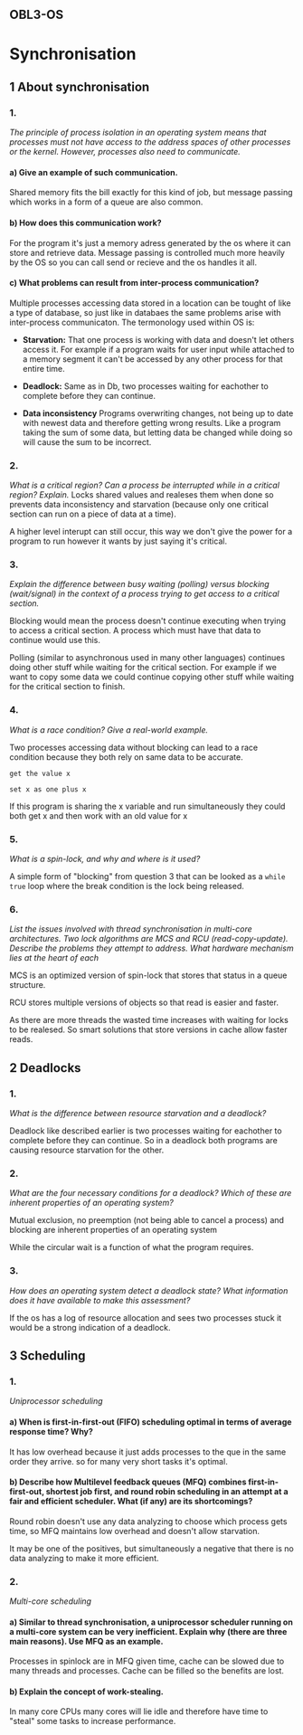 ## OBL3-OS
# Synchronisation

## 1 About synchronisation
### 1. 
*The principle of process isolation in an operating system means that processes must not have access
to the address spaces of other processes or the kernel. However, processes also need to communicate.*
#### a) Give an example of such communication.
Shared memory fits the bill exactly for this kind of job, but message passing which works in a form of a queue are also common.

#### b) How does this communication work?
For the program it's just a memory adress generated by the os where it can store and retrieve data. Message passing is controlled much more heavily by the OS so you can call send or recieve and the os handles it all.


#### c) What problems can result from inter-process communication?
Multiple processes accessing data stored in a location can be tought of like a type of database, so just like in databaes the same problems arise with inter-process communicaton. The termonology used within OS is:
- **Starvation:**
That one process is working with data and doesn't let others access it. For example if a program waits for user input while attached to a memory segment it can't be accessed by any other process for that entire time.

- **Deadlock:** Same as in Db, two processes waiting for eachother to complete before they can continue.

- **Data inconsistency** Programs overwriting changes, not being up to date with newest data and therefore getting wrong results. Like a program taking the sum of some data, but letting data be changed while doing so will cause the sum to be incorrect.


### 2. 
*What is a critical region? Can a process be interrupted while in a critical region? Explain.*
Locks shared values and realeses them when done so prevents data inconsistency and starvation (because only one critical section can run on a piece of data at a time).

A higher level interupt can still occur, this way we don't give the power for a program to run however it wants by just saying it's critical.

### 3. 
*Explain the difference between busy waiting (polling) versus blocking (wait/signal) in the context of a process trying to get access to a critical section.*

Blocking would mean the process doesn't continue executing when trying to access a critical section. A process which must have that data to continue would use this.

Polling (similar to asynchronous used in many other languages) continues doing other stuff while waiting for the critical section. For example if we want to copy some data we could continue copying other stuff while waiting for the critical section to finish.


### 4. 
*What is a race condition? Give a real-world example.*

Two processes accessing data without blocking can lead to a race condition because they both rely on same data to be accurate.

```
get the value x

set x as one plus x
```
If this program is sharing the x variable and run simultaneously they could both get x and then work with an old value for x


### 5. 
*What is a spin-lock, and why and where is it used?*

A simple form of "blocking" from question 3 that can be looked as a `while true` loop where the break condition is the lock being released.


### 6.
*List the issues involved with thread synchronisation in multi-core architectures. Two lock algorithms
are MCS and RCU (read-copy-update). Describe the problems they attempt to address. What hardware mechanism lies at the heart of each*

MCS is an optimized version of spin-lock that stores that status in a queue structure.

RCU stores multiple versions of objects so that read is easier and faster.

As there are more threads the wasted time increases with waiting for locks to be realesed. So smart solutions that store versions in cache allow faster reads. 


## 2 Deadlocks

### 1. 
*What is the difference between resource starvation and a deadlock?*
<!-- Resource starvation only requires one process to fuck up, while a deadlock requires two. No, but seriously  -->
Deadlock like described earlier is two processes waiting for eachother to complete before they can continue. So in a deadlock both programs are causing resource starvation for the other.

### 2. 
*What are the four necessary conditions for a deadlock? Which of these are inherent properties of an
operating system?*

Mutual exclusion, no preemption (not being able to cancel a process) and blocking are inherent properties of an operating system

While the circular wait is a function of what the program requires.

### 3. 
*How does an operating system detect a deadlock state? What information does it have available to
make this assessment?*

If the os has a log of resource allocation and sees two processes stuck it would be a strong indication of a deadlock.

## 3 Scheduling


### 1. 
*Uniprocessor scheduling*


#### a) When is first-in-first-out (FIFO) scheduling optimal in terms of average response time? Why?

It has low overhead because it just adds processes to the que in the same order they arrive. so for many very short tasks it's optimal.



#### b) Describe how Multilevel feedback queues (MFQ) combines first-in-first-out, shortest job first, and round robin scheduling in an attempt at a fair and efficient scheduler. What (if any) are its shortcomings?

Round robin doesn't use any data analyzing to choose which process gets time, so MFQ maintains low overhead and doesn't allow starvation.

It may be one of the positives, but simultaneously a negative that there is no data analyzing to make it more efficient. 



### 2.
*Multi-core scheduling*

#### a) Similar to thread synchronisation, a uniprocessor scheduler running on a multi-core system can be very inefficient. Explain why (there are three main reasons). Use MFQ as an example.

Processes in spinlock are in MFQ given time, cache can be slowed due to many threads and processes. Cache can be filled so the benefits are lost.


#### b) Explain the concept of work-stealing.

In many core CPUs many cores will lie idle and therefore have time to "steal" some tasks to increase performance. 




